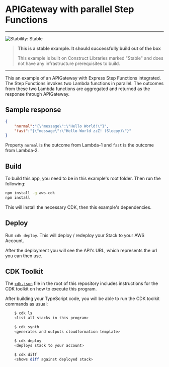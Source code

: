 # APIGateway with parallel Step Functions

<!--BEGIN STABILITY BANNER-->
---

![Stability: Stable](https://img.shields.io/badge/stability-Stable-success.svg?style=for-the-badge)

> **This is a stable example. It should successfully build out of the box**
>
> This example is built on Construct Libraries marked "Stable" and does not have any infrastructure prerequisites to build.
---
<!--END STABILITY BANNER-->

This an example of an APIGateway with Express Step Functions integrated. The Step Functions invokes two Lambda functions in parallel. The outcomes from these two Lambda functions are aggregated and returned as the response through APIGateway.

## Sample response

```json
{
    "normal":"{\"message\":\"Hello World!\"}",
    "fast":"{\"message\":\"Hello World zzZ! (Sleepy)\"}"
}
```

Property `normal` is the outcome from Lambda-1 and `fast` is the outcome from Lambda-2.


## Build

To build this app, you need to be in this example's root folder. Then run the following:

```bash
npm install -g aws-cdk
npm install
```

This will install the necessary CDK, then this example's dependencies.

## Deploy

Run `cdk deploy`. This will deploy / redeploy your Stack to your AWS Account.

After the deployment you will see the API's URL, which represents the url you can then use.

## CDK Toolkit

The [`cdk.json`](./cdk.json) file in the root of this repository includes
instructions for the CDK toolkit on how to execute this program.

After building your TypeScript code, you will be able to run the CDK toolkit commands as usual:

```bash
    $ cdk ls
    <list all stacks in this program>

    $ cdk synth
    <generates and outputs cloudformation template>

    $ cdk deploy
    <deploys stack to your account>

    $ cdk diff
    <shows diff against deployed stack>
```
